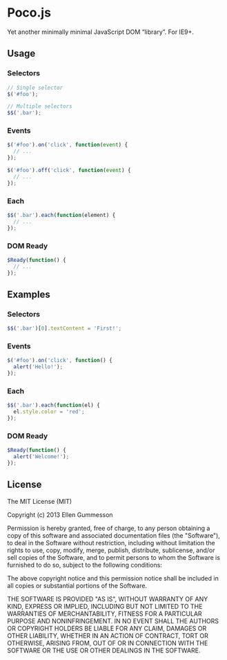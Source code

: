 # Poco.js

Yet another minimally minimal JavaScript DOM “library”. For IE9+.

## Usage

### Selectors

~~~ javascript
// Single selector
$('#foo');

// Multiple selectors
$$('.bar');
~~~

### Events

~~~ javascript
$('#foo').on('click', function(event) {
  // ...
});

$('#foo').off('click', function(event) { 
  // ...
});
~~~

### Each

~~~ javascript
$$('.bar').each(function(element) {
  // ...
});
~~~

### DOM Ready

~~~ javascript
$Ready(function() {
  // ...
});
~~~


## Examples

### Selectors

~~~ javascript
$$('.bar')[0].textContent = 'First!';
~~~

### Events

~~~ javascript
$('#foo').on('click', function() {
  alert('Hello!');
});
~~~

### Each

~~~ javascript
$$('.bar').each(function(el) {
  el.style.color = 'red';
});
~~~

### DOM Ready

~~~ javascript
$Ready(function() {
  alert('Welcome!');
});
~~~

## License

The MIT License (MIT)

Copyright (c) 2013 Ellen Gummesson

Permission is hereby granted, free of charge, to any person obtaining a copy
of this software and associated documentation files (the "Software"), to deal
in the Software without restriction, including without limitation the rights
to use, copy, modify, merge, publish, distribute, sublicense, and/or sell
copies of the Software, and to permit persons to whom the Software is
furnished to do so, subject to the following conditions:

The above copyright notice and this permission notice shall be included in
all copies or substantial portions of the Software.

THE SOFTWARE IS PROVIDED "AS IS", WITHOUT WARRANTY OF ANY KIND, EXPRESS OR
IMPLIED, INCLUDING BUT NOT LIMITED TO THE WARRANTIES OF MERCHANTABILITY,
FITNESS FOR A PARTICULAR PURPOSE AND NONINFRINGEMENT. IN NO EVENT SHALL THE
AUTHORS OR COPYRIGHT HOLDERS BE LIABLE FOR ANY CLAIM, DAMAGES OR OTHER
LIABILITY, WHETHER IN AN ACTION OF CONTRACT, TORT OR OTHERWISE, ARISING FROM,
OUT OF OR IN CONNECTION WITH THE SOFTWARE OR THE USE OR OTHER DEALINGS IN
THE SOFTWARE.
